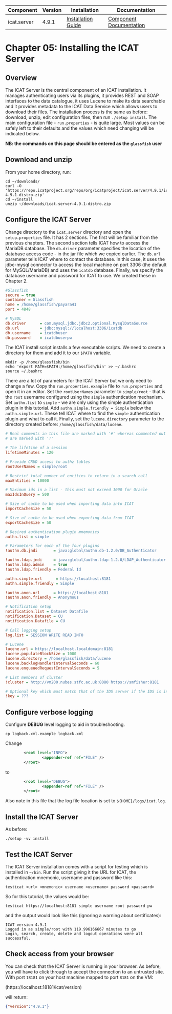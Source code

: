 | Component   | Version | Installation                                                                                | Documentation |
| ---------   | ------- | ------------                                                                                | ------------- |
| icat.server | 4.9.1   | [Installation Guide](https://repo.icatproject.org/site/icat/server/4.9.1/installation.html) | [Component Documentation](https://icatproject.org/user-documentation/icat-server/) |

Chapter 05: Installing the ICAT Server
=====================================

Overview
--------
The ICAT Server is the central component of an ICAT installation. It manages authenticating users via its plugins, it provides REST and SOAP interfaces to the data catalogue, it uses Lucene to make its data searchable and it provides metadata to the ICAT Data Service which allows users to download their files. The installation process is the same as before: download, unzip, edit configuration files, then run `./setup install`. The main configuration file - `run.properties` - is quite large. Most values can be safely left to their defaults and the values which need changing will be indicated below.

**NB: the commands on this page should be entered as the `glassfish` user**

Download and unzip
------------------
From your home directory, run:
```Shell
cd ~/downloads/
curl -O 'https://repo.icatproject.org/repo/org/icatproject/icat.server/4.9.1/icat.server-4.9.1-distro.zip'
cd ~/install
unzip ~/downloads/icat.server-4.9.1-distro.zip
```

Configure the ICAT Server
-------------------------

Change directory to the `icat.server` directory and open the `setup.properties` file. It has 2 sections. The first will be familiar from the previous chapters. The second section tells ICAT how to access the MariaDB database. The `db.driver` parameter specifies the location of the database access code - in the jar file which we copied earlier. The `db.url` parameter tells ICAT where to contact the database. In this case, it uses the jdbc-mysql connector to access the local machine on port 3306 (the default for MySQL/MariaDB) and uses the `icatdb` database. Finally, we specify the database username and password for ICAT to use. We created these in Chapter 2.
```INI
#Glassfish
secure = true
container = Glassfish
home = /home/glassfish/payara41
port = 4848

# MySQL
db.driver      = com.mysql.jdbc.jdbc2.optional.MysqlDataSource
db.url         = jdbc:mysql://localhost:3306/icatdb
db.username    = icatdbuser
db.password    = icatdbuserpw
```

The ICAT install script installs a few executable scripts. We need to create a directory for them and add it to our `$PATH` variable.
```Shell
mkdir -p /home/glassfish/bin
echo 'export PATH=$PATH:/home/glassfish/bin' >> ~/.bashrc
source ~/.bashrc
```

There are a lot of parameters for the ICAT Server but we only need to change a few. Copy the `run.properties.example` file to `run.properties` and open it in an editor. Set the `rootUserNames` parameter to `simple/root` - that is the `root` username configured using the `simple` authentication mechanism. Set `authn.list` to `simple` - we are only using the simple authentication plugin in this tutorial. Add `authn.simple.friendly = Simple` below the `authn.simple.url`. These tell ICAT where to find the `simple` authentication plugin and what to call it. Finally, set the `lucene.directory` parameter to the directory created before: `/home/glassfish/data/lucene`.

```INI
# Real comments in this file are marked with '#' whereas commented out lines
# are marked with '!'

# The lifetime of a session
lifetimeMinutes = 120

# Provide CRUD access to authz tables
rootUserNames = simple/root

# Restrict total number of entities to return in a search call
maxEntities = 10000

# Maximum ids in a list - this must not exceed 1000 for Oracle
maxIdsInQuery = 500

# Size of cache to be used when importing data into ICAT
importCacheSize = 50

# Size of cache to be used when exporting data from ICAT
exportCacheSize = 50

# Desired authentication plugin mnemonics
authn.list = simple

# Parameters for each of the four plugins
!authn.db.jndi       = java:global/authn.db-1.2.0/DB_Authenticator

!authn.ldap.jndi     = java:global/authn.ldap-1.2.0/LDAP_Authenticator
!authn.ldap.admin    = true
!authn.ldap.friendly = Federal Id

authn.simple.url      = https://localhost:8181
authn.simple.friendly = Simple

!authn.anon.url      = https://localhost:8181
!authn.anon.friendly = Anonymous

# Notification setup
notification.list = Dataset Datafile
notification.Dataset = CU
notification.Datafile = CU

# Call logging setup
log.list = SESSION WRITE READ INFO

# Lucene
lucene.url = https://localhost.localdomain:8181
lucene.populateBlockSize = 1000
lucene.directory = /home/glassfish/data/lucene
lucene.backlogHandlerIntervalSeconds = 60
lucene.enqueuedRequestIntervalSeconds = 5

# List members of cluster
!cluster = http://vm200.nubes.stfc.ac.uk:8080 https://smfisher:8181

# Optional key which must match that of the IDS server if the IDS is in use and has a key for digest protection of Datafile.location
!key = ???
```

Configure verbose logging
-------------------------

Configure **DEBUG** level logging to aid in troubleshooting.


```Shell
cp logback.xml.example logback.xml
```

Change

```XML
        <root level="INFO">
                <appender-ref ref="FILE" />
        </root>
```
to
```XML
        <root level="DEBUG">
                <appender-ref ref="FILE" />
        </root>
```

Also note in this file that the log file location is set to `${HOME}/logs/icat.log`.

Install the ICAT Server
-----------------------
As before:
```Shell
./setup -vv install
```

Test the ICAT Server
--------------------

The ICAT Server installation comes with a script for testing which is installed in `~/bin`. Run the script giving it the URL for ICAT, the authentication mnemonic, username and password like this:

```Shell
testicat <url> <mnemonic> username <username> password <password>
```

So for this tutorial, the values would be:
```Shell
testicat https://localhost:8181 simple username root password pw
```
and the output would look like this (ignoring a warning about certificates):
```Shell
ICAT version 4.9.1
Logged in as simple/root with 119.996166667 minutes to go
Login, search, create, delete and logout operations were all successful.
```

Check access from your browser
------------------------------

You can check that the ICAT Server is running in your browser. As before, you will have to click through to accept the connection to an untrusted site. With port `18181` on your host machine mapped to port `8181` on the VM:

(https://localhost:18181/icat/version)

will return:
```JSON
{"version":"4.9.1"}
```
